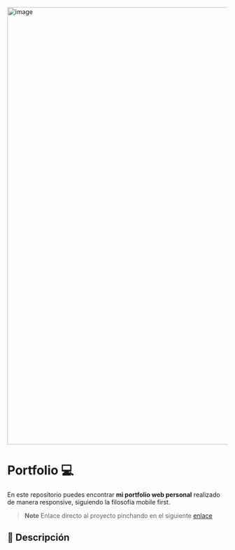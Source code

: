 <img width="1000" alt="image" src="https://user-images.githubusercontent.com/111798280/219975776-0d2d5ba2-5828-4dd7-bf19-e36d97c5a597.png">

# Portfolio 💻
En este repositorio puedes encontrar **mi portfolio web personal** realizado de manera responsive, siguiendo la filosofía mobile first.

> **Note**
> Enlace directo al proyecto pinchando en el siguiente [enlace](https://elenarentero-portfolio.netlify.app/)

## 📌 Descripción 

